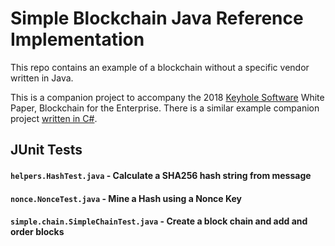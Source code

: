 # Simple Blockchain Java Reference Implementation 

This repo contains an example of a blockchain without a specific vendor written in Java.

This is a companion project to accompany the 2018 [Keyhole Software](https://keyholesoftware.com) White Paper, Blockchain for the Enterprise. There is a similar example companion project [written in C#](https://github.com/in-the-keyhole/khs-blockchain-csharp-example).


## JUnit Tests 

#### `helpers.HashTest.java` - Calculate a SHA256 hash string from message 

#### `nonce.NonceTest.java` - Mine a Hash using a Nonce Key

#### `simple.chain.SimpleChainTest.java` - Create a block chain and add and order blocks
 

